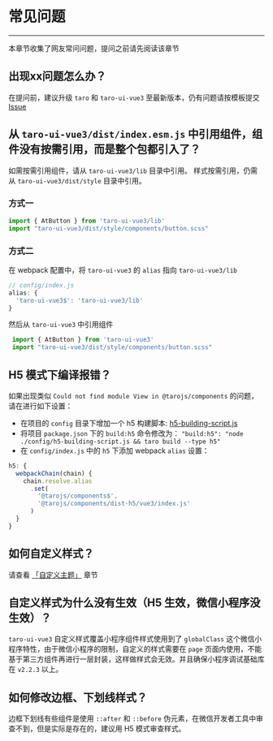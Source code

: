 # 常见问题

----

本章节收集了网友常问问题，提问之前请先阅读该章节

## 出现xx问题怎么办？

在提问前，建议升级 `taro` 和 `taro-ui-vue3` 至最新版本，仍有问题请按模板提交 [Issue](https://github.com/NervJS/taro-ui/issues/new/choose)

## 从 `taro-ui-vue3/dist/index.esm.js` 中引用组件，组件没有按需引用，而是整个包都引入了？

如需按需引用组件，请从 `taro-ui-vue3/lib` 目录中引用。
样式按需引用，仍需从 `taro-ui-vue3/dist/style` 目录中引用。

### 方式一
```ts
import { AtButton } from 'taro-ui-vue3/lib'
import "taro-ui-vue3/dist/style/components/button.scss"
```
### 方式二

在 webpack 配置中，将 `taro-ui-vue3` 的 `alias` 指向 `taro-ui-vue3/lib`

```ts
// config/index.js
alias: {
  'taro-ui-vue3$': 'taro-ui-vue3/lib'
}
```

然后从 `taro-ui-vue3` 中引用组件

```ts
 import { AtButton } from 'taro-ui-vue3'
 import "taro-ui-vue3/dist/style/components/button.scss"
```

## H5 模式下编译报错？

如果出现类似 `Could not find module View in @tarojs/components` 的问题，请在进行如下设置：
- 在项目的 `config` 目录下增加一个 h5 构建脚本: [h5-building-script.js](https://github.com/b2nil/taro-ui-vue3/blob/master/config/h5-building-script.js)
- 将项目 `package.json` 下的 `build:h5` 命令修改为： `"build:h5": "node ./config/h5-building-script.js && taro build --type h5"`
-  在 `config/index.js` 中的 `h5` 下添加 webpack `alias` 设置：
```typescript
h5: {
  webpackChain(chain) {
    chain.resolve.alias
      .set(
        '@tarojs/components$', 
        '@tarojs/components/dist-h5/vue3/index.js'
      )
  }
}
```

## 如何自定义样式？

请查看 [「自定义主题」](https://taro-ui.aotu.io/#/docs/customizetheme) 章节

## 自定义样式为什么没有生效（H5 生效，微信小程序没生效）？

`taro-ui-vue3` 自定义样式覆盖小程序组件样式使用到了 `globalClass` 这个微信小程序特性，由于微信小程序的限制，自定义的样式需要在 `page` 页面内使用，不能基于第三方组件再进行一层封装，这样做样式会无效。并且确保小程序调试基础库在 `v2.2.3` 以上。

## 如何修改边框、下划线样式？

边框下划线有些组件是使用 `::after` 和 `::before` 伪元素，在微信开发者工具中审查不到，但是实际是存在的，建议用 H5 模式审查样式。
